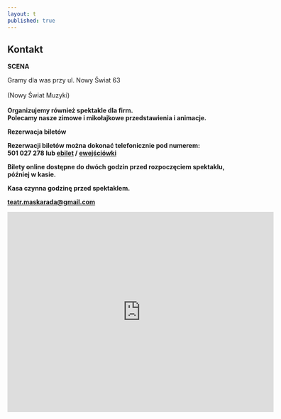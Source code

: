 ```yaml
---
layout: t
published: true
---
```





## Kontakt

**SCENA** 

 Gramy dla was przy ul. Nowy Świat 63<br/><br/>
 (Nowy Świat Muzyki)<br/><br/><b/>
 Organizujemy również spektakle dla firm. <br />
 Polecamy nasze zimowe i mikołajkowe przedstawienia i animacje.

**Rezerwacja biletów** 

Rezerwacji biletów można dokonać telefonicznie pod numerem:  
501 027 278 lub [ebilet](https://www.ebilet.pl/szukaj.php?t=o&oid=1233) / [ewejściówki](https://ewejsciowki.pl/warszawa/oferty/teatr-maskarada,333)

Bilety online dostępne do dwóch godzin przed rozpoczęciem spektaklu, później w kasie.

Kasa czynna godzinę przed spektaklem.  

teatr.maskarada@gmail.com


<iframe width="600" height="450" frameborder="0" style="border:0" src="https://www.google.com/maps/embed/v1/place?q=Teatr+Maskarada+dla+dzieci&key=AIzaSyAj10GiD4y7BTXuxJbZHsQrkio4VBCvoXU" allowfullscreen></iframe>




<!--
Spektakle kwietniowe pokazujemy na scenie teatralnej <br />Domu Kultury Praga na ul. Dąbrowszczaków 2/4<br /><br />tel. 501 027 278

<br /><br />

<form target="_blank" method="get" action="http://maps.google.com/maps"> 
Wpisz po przecinku nazwę ulicy, z której do nas wyruszasz :
<input type="text" value="Warszawa," name="saddr">
<input type="hidden" value="Warszawa, Dąbrowszczaków 2" name="daddr">
<input type="submit" value=" Pokaż trasę ">
 </form>
 
<br />
-->
